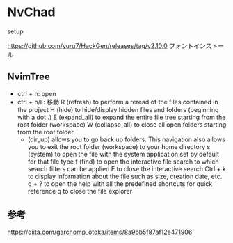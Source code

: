# NvChad


setup

https://github.com/yuru7/HackGen/releases/tag/v2.10.0
フォントインストール

## NvimTree

- ctrl + n: open
- ctrl + h/l : 移動
    R (refresh) to perform a reread of the files contained in the project
    H (hide) to hide/display hidden files and folders (beginning with a dot .)
    E (expand_all) to expand the entire file tree starting from the root folder (workspace)
    W (collapse_all) to close all open folders starting from the root folder
    - (dir_up) allows you to go back up folders. This navigation also allows you to exit the root folder (workspace) to your home directory
    s (system) to open the file with the system application set by default for that file type
    f (find) to open the interactive file search to which search filters can be applied
    F to close the interactive search
    Ctrl + k to display information about the file such as size, creation date, etc.
    g + ? to open the help with all the predefined shortcuts for quick reference
    q to close the file explorer

## 参考

https://qiita.com/garchomp_otoka/items/8a9bb5f87af12e471906